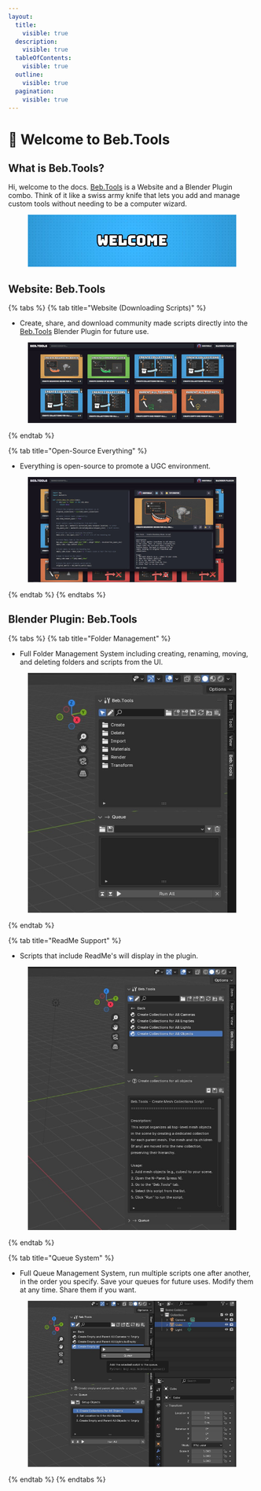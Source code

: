```yaml
---
layout:
  title:
    visible: true
  description:
    visible: true
  tableOfContents:
    visible: true
  outline:
    visible: true
  pagination:
    visible: true
---
```


# 👋 Welcome to Beb.Tools

## What is Beb.Tools?

Hi, welcome to the docs. [Beb.Tools](https://beb.tools) is a Website and a Blender Plugin combo. Think of it like a swiss army knife that lets you add and manage custom tools without needing to be a computer wizard.&#x20;

<figure><img src=".gitbook/assets/welcome.jpg" alt=""><figcaption></figcaption></figure>

## Website: Beb.Tools

{% tabs %}
{% tab title="Website (Downloading Scripts)" %}
* Create, share, and download community made scripts directly into the [Beb.Tools](https://beb.tools) Blender Plugin for future use.

<figure><img src=".gitbook/assets/website.JPG" alt=""><figcaption></figcaption></figure>
{% endtab %}

{% tab title="Open-Source Everything" %}
* Everything is open-source to promote a UGC environment.

<figure><img src=".gitbook/assets/website_pop_up.JPG" alt=""><figcaption></figcaption></figure>
{% endtab %}
{% endtabs %}

## Blender Plugin: Beb.Tools

{% tabs %}
{% tab title="Folder Management" %}
* Full Folder Management System including creating, renaming, moving, and deleting folders and scripts from the UI.

<figure><img src=".gitbook/assets/beb_tools_plugin.jpg" alt=""><figcaption></figcaption></figure>
{% endtab %}

{% tab title="ReadMe Support" %}
* Scripts that include ReadMe's will display in the plugin.

<figure><img src=".gitbook/assets/beb_tools_plugin_readme.jpg" alt=""><figcaption></figcaption></figure>
{% endtab %}

{% tab title="Queue System" %}
* Full Queue Management System, run multiple scripts one after another, in the order you specify. Save your queues for future uses. Modify them at any time. Share them if you want.

<figure><img src=".gitbook/assets/beb_tools_plugin_queue.jpg" alt=""><figcaption></figcaption></figure>
{% endtab %}
{% endtabs %}
